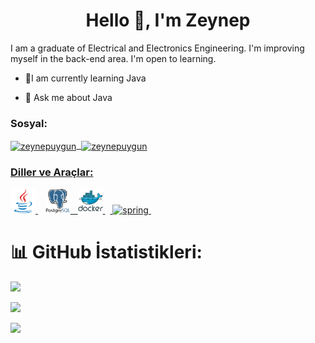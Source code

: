 <h1 align="center">Hello 👋, I'm Zeynep</h1>

I am a graduate of Electrical and Electronics Engineering. I'm improving myself in the back-end area. I'm open to learning. 

- 🌱I am currently learning Java

- 💬 Ask me about Java


<h3 align="left">Sosyal:</h3>
 

 
<p align="left"><a href="https://linkedin.com/in/zeynepuygun" target="blank"><img align="center" src="https://raw.githubusercontent.com/rahuldkjain/github-profile-readme-generator/master/src/images/icons/Social/linked-in-alt.svg" alt="zeynepuygun" height="30" width="40" / <p align="left">&nbsp;&nbsp;<a href="https://www.hackerrank.com/zynpzynp_uygun?hr_r=1" target="blank"><img align="center" src="https://raw.githubusercontent.com/rahuldkjain/github-profile-readme-generator/master/src/images/icons/Social/hackerrank.svg" alt="zeynepuygun" height="30" width="40" />
 

</p>

<h3 align="left">Diller ve Araçlar:</h3>

<a href="https:// www.java.com" target="_blank" rel="noreferrer"> <img src="https://raw.githubusercontent.com/devicons/devicon/master/icons/java/java-original.svg" alt= "java" width="40" height="40"/> </a>  	&nbsp;&nbsp; <a href="https://www.postgresql.org" target="_blank" rel="noreferrer"> <img src="https://raw.githubusercontent.com/devicons/devicon/master/icons/postgresql/postgresql-original-wordmark.svg" alt="postgresql" width="40" height="40"/>&nbsp;&nbsp; <a href="https://www.docker.com/" target="_blank" rel="noreferrer"> <img src="https://raw.githubusercontent.com/devicons/devicon/master/icons/docker/docker-original-wordmark.svg" alt="docker" width="40" height="40"/> </a> &nbsp;&nbsp;<a href="https://spring.io/" target="_blank" rel="noreferrer"> <img src="https://www.vectorlogo.zone/logos/springio/springio-icon.svg" alt="spring" width="40" height="40"/> </a> &nbsp;&nbsp;</p>

 </p>


 #  📊 GitHub İstatistikleri:

![](https://github-readme-stats.vercel.app/api?username=ZU1234&theme=onedark&hide_border=false&include_all_commits=false&count_private=false)<br/>

![](https://github-readme-streak-stats.herokuapp.com/?user=ZU1234&theme=onedark&hide_border=false)<br/>

![](https://github-readme-stats.vercel.app/api/top-langs/?username=ZU1234&theme=onedark&hide_border=false&include_all_commits=false&count_private=false&layout=compact)

 

<!--

- 🤔 I’m looking for help with ...

- 💬 Ask me about ...

- 📫 How to reach me: ...

- 😄 Pronouns: ...

- ⚡ Fun fact: ...
